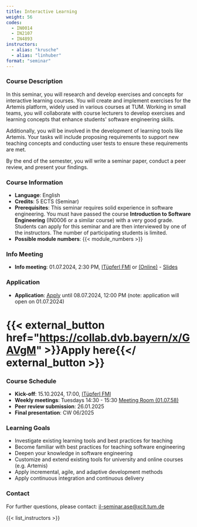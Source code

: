 ```yaml
---
title: Interactive Learning
weight: 56
codes:
  - IN0014
  - IN2107
  - IN4893
instructors:
  - alias: "krusche"
  - alias: "linhuber"
format: "seminar"
---
```


### Course Description

In this seminar, you will research and develop exercises and concepts for interactive learning courses.
You will create and implement exercises for the Artemis platform, widely used in various courses at TUM.
Working in small teams, you will collaborate with course lecturers to develop exercises and learning concepts that enhance students' software engineering skills.

Additionally, you will be involved in the development of learning tools like Artemis.
Your tasks will include proposing requirements to support new teaching concepts and conducting user tests to ensure these requirements are met.

By the end of the semester, you will write a seminar paper, conduct a peer review, and present your findings.

### Course Information

- **Language**: English
- **Credits**: 5 ECTS (Seminar)
- **Prerequisites**: This seminar requires solid experience in software engineering.
  You must have passed the course **Introduction to Software Engineering** (IN0006 or a similar course) with a very good grade.
  Students can apply for this seminar and are then interviewed by one of the instructors.
  The number of participating students is limited.
- **Possible module numbers**: {{< module_numbers >}}

### Info Meeting

- **Info meeting**: 01.07.2024, 2:30 PM, [ITüpferl FMI](https://nav.tum.de/room/5607.EG.023) or [(Online)](https://tum-conf.zoom-x.de/j/64595060076?pwd=BHYDxlB9Iy7WpLeSARszk2mDuvwtwQ.1) - [Slides](teaching/24w/Interactive_Learning_WS24_Info_Meeting.pdf)

### Application

- **Application**: [Apply](https://collab.dvb.bayern/x/GAVgM) until 08.07.2024, 12:00 PM (note: application will open on 01.07.2024)

# {{< external_button href="https://collab.dvb.bayern/x/GAVgM" >}}Apply here{{</ external_button >}}

### Course Schedule

- **Kick-off**: 15.10.2024, 17:00, [ITüpferl FMI](https://nav.tum.de/room/5607.EG.023)
- **Weekly meetings**: Tuesdays 14:30 - 15:30 [Meeting Room (01.07.58)](https://nav.tum.de/room/5607.01.058#18/48.263023/11.668257)
- **Peer review submission**: 26.01.2025
- **Final presentation**: CW 06/2025

### Learning Goals

- Investigate existing learning tools and best practices for teaching
- Become familiar with best practices for teaching software engineering
- Deepen your knowledge in software engineering
- Customize and extend existing tools for university and online courses (e.g. Artemis)
- Apply incremental, agile, and adaptive development methods
- Apply continuous integration and continuous delivery

### Contact

For further questions, please contact: il-seminar.ase@xcit.tum.de

{{< list_instructors >}}
